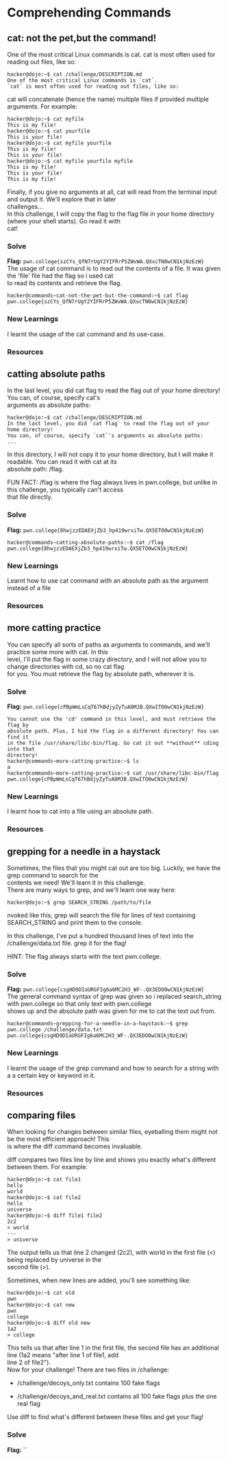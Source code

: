 # Comprehending Commands  
## cat: not the pet,but the command!  
One of the most critical Linux commands is cat. cat is most often used for reading out files, like so:  
```
hacker@dojo:~$ cat /challenge/DESCRIPTION.md  
One of the most critical Linux commands is `cat`.  
`cat` is most often used for reading out files, like so:  
```
cat will concatenate (hence the name) multiple files if provided multiple arguments. For example:  
```
hacker@dojo:~$ cat myfile  
This is my file!  
hacker@dojo:~$ cat yourfile  
This is your file!  
hacker@dojo:~$ cat myfile yourfile  
This is my file!  
This is your file!  
hacker@dojo:~$ cat myfile yourfile myfile  
This is my file!  
This is your file!  
This is my file!  
```
Finally, if you give no arguments at all, cat will read from the terminal input and output it. We'll explore that in later  
challenges...  
In this challenge, I will copy the flag to the flag file in your home directory (where your shell starts). Go read it with  
cat!
### Solve  
**Flag:** `pwn.college{szCYs_QfN7rUgY2YIFRrP5ZWvWA.QXxcTN0wCN1kjNzEzW}`  
The usage of cat command is to read out the contents of a file. It was given the 'file' file had the flag so i used cat  
to read its contents and retrieve the flag.  
```
hacker@commands~cat-not-the-pet-but-the-command:~$ cat flag  
pwn.college{szCYs_QfN7rUgY2YIFRrP5ZWvWA.QXxcTN0wCN1kjNzEzW}
```
### New Learnings  
I learnt the usage of the cat command and its use-case.  
### Resources  
## catting absolute paths  
In the last level, you did cat flag to read the flag out of your home directory! You can, of course, specify cat's  
arguments as absolute paths:  
```
hacker@dojo:~$ cat /challenge/DESCRIPTION.md  
In the last level, you did `cat flag` to read the flag out of your home directory!  
You can, of course, specify `cat`'s arguments as absolute paths:  
...  
```
In this directory, I will not copy it to your home directory, but I will make it readable. You can read it with cat at its  
absolute path: /flag.  

FUN FACT: /flag is where the flag always lives in pwn.college, but unlike in this challenge, you typically can't access  
that file directly.  
### Solve  
**Flag:** `pwn.college{8hwjzzEDAEXjZb3_hp419wrxiTw.QX5ETO0wCN1kjNzEzW}`  
```
hacker@commands~catting-absolute-paths:~$ cat /flag  
pwn.college{8hwjzzEDAEXjZb3_hp419wrxiTw.QX5ETO0wCN1kjNzEzW}  
```
### New Learnings  
Learnt how to use cat command with an absolute path as the argument instead of a file  
### Resources  
## more catting practice  
You can specify all sorts of paths as arguments to commands, and we'll practice some more with cat. In this  
level, I'll put the flag in some crazy directory, and I will not allow you to change directories with cd, so no cat flag  
for you. You must retrieve the flag by absolute path, wherever it is.  
### Solve
**Flag:** `pwn.college{cPBpWmLsCqT67hBdjyZyTuA8MJB.QXwITO0wCN1kjNzEzW}`  
```
You cannot use the 'cd' command in this level, and must retrieve the flag by   
absolute path. Plus, I hid the flag in a different directory! You can find it   
in the file /usr/share/libc-bin/flag. Go cat it out **without** cding into that   
directory!  
hacker@commands~more-catting-practice:~$ ls  
a  
hacker@commands~more-catting-practice:~$ cat /usr/share/libc-bin/flag  
pwn.college{cPBpWmLsCqT67hBdjyZyTuA8MJB.QXwITO0wCN1kjNzEzW}  
```
### New Learnings  
I learnt how to cat into a file using an absolute path.  
### Resources  
## grepping for a needle in a haystack  
Sometimes, the files that you might cat out are too big. Luckily, we have the grep command to search for the  
contents we need! We'll learn it in this challenge.  
There are many ways to grep, and we'll learn one way here:  
```
hacker@dojo:~$ grep SEARCH_STRING /path/to/file
```
nvoked like this, grep will search the file for lines of text containing SEARCH_STRING and print them to the console.  

In this challenge, I've put a hundred thousand lines of text into the /challenge/data.txt file. grep it for the flag!  

HINT: The flag always starts with the text pwn.college.  
### Solve  
**Flag:** `pwn.college{csgHD9DIaURGFIg6a6MC2H3_WF-.QX3EDO0wCN1kjNzEzW}`  
The general command syntax of grep was given so i replaced search_string with pwn.college so that only text with pwn.college  
shows up and the absolute path was given for me to cat the text out from.  
```
hacker@commands~grepping-for-a-needle-in-a-haystack:~$ grep pwn.college /challenge/data.txt  
pwn.college{csgHD9DIaURGFIg6a6MC2H3_WF-.QX3EDO0wCN1kjNzEzW}  
```
### New Learnings  
I learnt the usage of the grep command and how to search for a string with a a certain key or keyword in it.  
### Resources  
## comparing files  
When looking for changes between similar files, eyeballing them might not be the most efficient approach! This  
is where the diff command becomes invaluable.  

diff compares two files line by line and shows you exactly what's different between them. For example:  
```
hacker@dojo:~$ cat file1  
hello  
world  
hacker@dojo:~$ cat file2  
hello  
universe  
hacker@dojo:~$ diff file1 file2  
2c2  
< world  
---  
> universe  
```
The output tells us that line 2 changed (2c2), with world in the first file (<) being replaced by universe in the  
second file (>).  

Sometimes, when new lines are added, you'll see something like:  
```
hacker@dojo:~$ cat old  
pwn  
hacker@dojo:~$ cat new  
pwn  
college  
hacker@dojo:~$ diff old new  
1a2  
> college
```
This tells us that after line 1 in the first file, the second file has an additional line (1a2 means "after line 1 of file1, add  
line 2 of file2").  
Now for your challenge! There are two files in /challenge:  
- /challenge/decoys_only.txt contains 100 fake flags  
+ /challenge/decoys_and_real.txt contains all 100 fake flags plus the one real flag
    
Use diff to find what's different between these files and get your flag!  
### Solve
**Flag:** ``  






